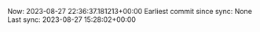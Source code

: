 Now: 2023-08-27 22:36:37.181213+00:00 Earliest commit since sync: None Last sync: 2023-08-27 15:28:02+00:00
